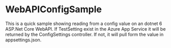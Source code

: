 # WebAPIConfigSample

This is a quick sample showing reading from a config value on an dotnet 6 ASP.Net Core WebAPI. If TestSetting exist in the Azure App Service it will be returned by the ConfigSettings controller. If not, it will pull form the value in appsettings.json.
